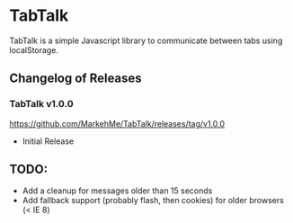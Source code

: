 # TabTalk
TabTalk is a simple Javascript library to communicate between tabs using localStorage. 

## Changelog of Releases 
### TabTalk v1.0.0
https://github.com/MarkehMe/TabTalk/releases/tag/v1.0.0
* Initial Release

## TODO:
* Add a cleanup for messages older than 15 seconds
* Add fallback support (probably flash, then cookies) for older browsers (< IE 8)